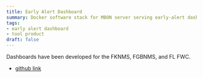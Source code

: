 ```yaml
---
title: Early Alert Dashboard
summary: Docker software stack for MBON server serving early-alert dashboards.
tags:
- early alert dashboard
- tool product
draft: false
---
```


Dashboards have been developed for the FKNMS, FGBNMS, and FL FWC.

* [github link](https://github.com/marinebon/mbon-dashboard-server/)
